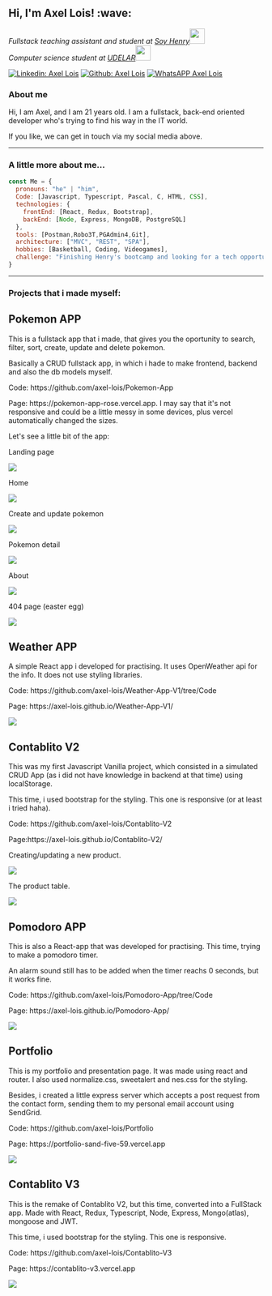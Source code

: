 <h2> Hi, I'm Axel Lois! :wave: </h2>
<p><em>Fullstack teaching assistant and student at <a href="https://www.soyhenry.com">Soy Henry</a><img src="https://media.giphy.com/media/fYSnHlufseco8Fh93Z/giphy.gif" width="30"></br> Computer science student at  <a href="https://www.fing.edu.uy">UDELAR</a><img src="https://media.giphy.com/media/WUlplcMpOCEmTGBtBW/giphy.gif" width="30"> 
</em></p>

[![Linkedin: Axel Lois](https://img.shields.io/badge/-AxelLois-blue?style=flat-square&logo=Linkedin&logoColor=white&link=https://www.linkedin.com/in/axel-lois-740ba392/)](https://www.linkedin.com/in/axel-lois-740ba392/)
[![Github: Axel Lois](https://img.shields.io/badge/-AxelLois-black?style=flat-square&logo=Github&logoColor=white&link=https://github.com/axel-lois)](https://github.com/axel-lois)
[![WhatsAPP Axel Lois](https://img.shields.io/badge/-AxelLois-darkgreen?style=flat-square&logo=Whatsapp&logoColor=white&link=https://api.whatsapp.com/send/?phone=59891372662&text&app_absent=0)](https://api.whatsapp.com/send/?phone=59891372662&text&app_absent=0)

### About me
<p>Hi, I am Axel, and I am 21 years old. I am a fullstack, back-end oriented developer who's trying to find his way in the IT world.</p>
<p> If you like, we can get in touch via my social media above.</p>
<hr>

###  A little more about me...  

```javascript
const Me = {
  pronouns: "he" | "him",
  Code: [Javascript, Typescript, Pascal, C, HTML, CSS],
  technologies: {
    frontEnd: [React, Redux, Bootstrap],
    backEnd: [Node, Express, MongoDB, PostgreSQL]
  },
  tools: [Postman,Robo3T,PGAdmin4,Git],
  architecture: ["MVC", "REST", "SPA"],
  hobbies: [Basketball, Coding, Videogames],
  challenge: "Finishing Henry's bootcamp and looking for a tech opportunity."
}
```
<hr>

### Projects that i made myself: 

<h2> Pokemon APP </h2>
<p> This is a fullstack app that i made, that gives you the oportunity to search, filter, sort, create, update and delete pokemon. </p>
<p> Basically a CRUD fullstack app, in which i hade to make frontend, backend and also the db models myself. </p>
<p> Code: https://github.com/axel-lois/Pokemon-App </p>
<p> Page: https://pokemon-app-rose.vercel.app. I may say that it's not responsive and could be a little messy in some devices, plus vercel automatically changed the sizes.  </p>
<p>Let's see a little bit of the app: </p>

<p> Landing page </p>
<img src='https://user-images.githubusercontent.com/82421661/157132994-f95295c7-35c8-4663-877b-c4b19a9c93af.png'>
<p> Home </p>
<img src='https://user-images.githubusercontent.com/82421661/157132300-f24ac194-7b2c-493f-a17e-c1b1fe8e706c.png'>
<p> Create and update pokemon </p>
<img src='https://user-images.githubusercontent.com/82421661/157132631-d0d0564b-da69-46e6-b3ef-a884a8575de3.png'>
<p> Pokemon detail </p>
<img src='https://user-images.githubusercontent.com/82421661/157132763-49c971dc-b6c6-4476-b0b3-61d616d149f9.png'>
<p> About </p>
<img src='https://user-images.githubusercontent.com/82421661/157132852-7e1cf9fb-30c3-439c-9b7c-16a5b64268d3.png'>
<p> 404 page (easter egg) </p>
<img src='https://user-images.githubusercontent.com/82421661/157133084-5d27007a-9b21-4bb1-9164-6366f142dc03.png'>

<h2> Weather APP </h2>
<p> A simple React app i developed for practising. It uses OpenWeather api for the info. It does not use styling libraries. </p>
<p> Code: https://github.com/axel-lois/Weather-App-V1/tree/Code </p>
<p> Page: https://axel-lois.github.io/Weather-App-V1/ </p>
<img src='https://user-images.githubusercontent.com/82421661/157134373-ab428272-3e6a-48fc-b3ff-7a8c662cfd18.png'>

<h2> Contablito V2 </h2>
<p> This was my first Javascript Vanilla project, which consisted in a simulated CRUD App (as i did not have knowledge in backend at that time) using localStorage. </p>
<p> This time, i used bootstrap for the styling. This one is responsive (or at least i tried haha). </p>
<p> Code: https://github.com/axel-lois/Contablito-V2 </p>
<p> Page:https://axel-lois.github.io/Contablito-V2/</p>

<p> Creating/updating a new product.</p>
<img src='https://user-images.githubusercontent.com/82421661/157135015-9646a933-cf33-4f11-8bbc-f1cc77cadbcd.png'>
<p> The product table.</p>
<img src='https://user-images.githubusercontent.com/82421661/157135138-28a6f1c6-e823-4b3f-82ca-70c08f654ce4.png'>

<h2>Pomodoro APP</h2>
<p> This is also a React-app that was developed for practising. This time, trying to make a pomodoro timer. </p>
<p> An alarm sound still has to be added when the timer reachs 0 seconds, but it works fine. </p>
<p> Code: https://github.com/axel-lois/Pomodoro-App/tree/Code </p>
<p> Page: https://axel-lois.github.io/Pomodoro-App/ </p>
<img src='https://user-images.githubusercontent.com/82421661/157135671-3870e393-764b-4e83-aef8-cfe00845dfe9.png'>

<h2>Portfolio</h2>
<p> This is my portfolio and presentation page. It was made using react and router. I also used normalize.css, sweetalert and nes.css for the styling. </p>
<p>Besides, i created a little express server which accepts a post request from the contact form, sending them to my personal email account using SendGrid.</p>
<p> Code: https://github.com/axel-lois/Portfolio</p>
<p> Page: https://portfolio-sand-five-59.vercel.app</p>
<img src='https://user-images.githubusercontent.com/82421661/157769612-6664790e-d893-42a8-9839-21d10a49bc8c.png'>

<h2> Contablito V3 </h2>
<p> This is the remake of Contablito V2, but this time, converted into a FullStack app. Made with React, Redux, Typescript, Node, Express, Mongo(atlas), mongoose and JWT.  </p>
<p> This time, i used bootstrap for the styling. This one is responsive. </p>
<p> Code: https://github.com/axel-lois/Contablito-V3 </p>
<p> Page: https://contablito-v3.vercel.app</p>
<img src='https://user-images.githubusercontent.com/82421661/159184688-eba6eade-48c6-429f-b538-09b4890e4abc.png'>

